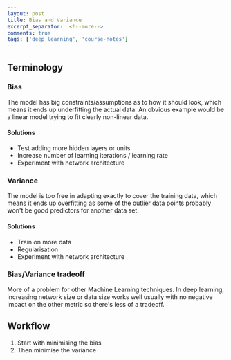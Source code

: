 ```yaml
---
layout: post
title: Bias and Variance
excerpt_separator:  <!--more-->
comments: true
tags: ['deep learning', 'course-notes']
---
```


## Terminology

### Bias
The model has big constraints/assumptions as to how it should look, which means it ends up underfitting the actual data. An obvious example would be a linear model trying to fit clearly non-linear data.

#### Solutions
- Test adding more hidden layers or units
- Increase number of learning iterations / learning rate
- Experiment with network architecture

### Variance
The model is too free in adapting exactly to cover the training data, which means it ends up overfitting as some of the outlier data points probably won't be good predictors for another data set.

#### Solutions
- Train on more data
- Regularisation
- Experiment with network architecture

<!--more-->

### Bias/Variance tradeoff
More of a problem for other Machine Learning techniques. In deep learning, increasing network size or data size works well usually with no negative impact on the other metric so there's less of a tradeoff.

## Workflow
1. Start with minimising the bias
2. Then minimise the variance
